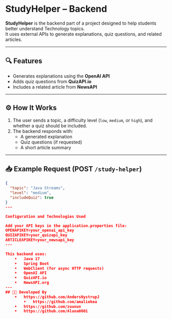 # StudyHelper – Backend

**StudyHelper** is the backend part of a project designed to help students better understand Technology topics.  
It uses external APIs to generate explanations, quiz questions, and related articles.

---

## 🔍 Features

- Generates explanations using the **OpenAI API**
- Adds quiz questions from **QuizAPI.io** 
- Includes a related article from **NewsAPI**

---

## ⚙️ How It Works

1. The user sends a topic, a difficulty level (`low`, `medium`, or `high`), and whether a quiz should be included.
2. The backend responds with:
   - A generated explanation  
   - Quiz questions (if requested)  
   - A short article summary

---

## 📥 Example Request (POST `/study-helper`)

```json
{
  "topic": "Java Streams",
  "level": "medium",
  "includeQuiz": true
}
---

Configuration and Technologies Used

Add your API keys in the application.properties file:
OPENAPIKEY=your_openai_api_key  
QUIZAPIKEY=your_quizapi_key  
ARTICLEAPIKEY=your_newsapi_key
---

This backend uses:
	•	Java 17
	•	Spring Boot
	•	WebClient (for async HTTP requests)
	•	OpenAI API
	•	QuizAPI.io
	•	NewsAPI.org
---
## 👩‍💻 Developed By
	•	https://github.com/AndersNystrupJ
        •	https://github.com/amaliekea
	•	https://github.com/zuunun
	•	https://github.com/Aluna0001
